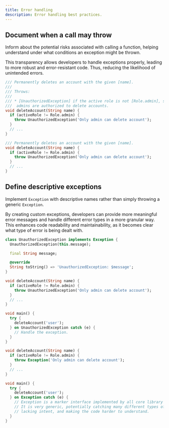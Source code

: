 ```yaml
---
title: Error handling
description: Error handling best practices.
---
```


## Document when a call may throw

Inform about the potential risks associated with calling a function, helping understand under what conditions an exception might be thrown.

This transparency allows developers to handle exceptions properly, leading to more robust and error-resistant code. Thus, reducing the likelihood of unintended errors.

<Tabs>
  <TabItem label="Good ✅">

```dart
/// Permanently deletes an account with the given [name].
///
/// Throws:
///
/// * [UnauthorizedException] if the active role is not [Role.admin], since only
///  admins are authorized to delete accounts.
void deleteAccount(String name) {
  if (activeRole != Role.admin) {
    throw UnauthorizedException('Only admin can delete account');
  }
  // ...
}
```

  </TabItem>
  <TabItem label="Bad ❗️">

```dart
/// Permanently deletes an account with the given [name].
void deleteAccount(String name) {
  if (activeRole != Role.admin) {
    throw UnauthorizedException('Only admin can delete account');
  }
  // ...
}
```

  </TabItem>
</Tabs>

## Define descriptive exceptions

Implement `Exception` with descriptive names rather than simply throwing a generic `Exception`.

By creating custom exceptions, developers can provide more meaningful error messages and handle different error types in a more granular way. This enhances code readability and maintainability, as it becomes clear what type of error is being dealt with.

<Tabs>
  <TabItem label="Good ✅">

```dart
class UnauthorizedException implements Exception {
  UnauthorizedException(this.message);

  final String message;

  @override
  String toString() => 'UnauthorizedException: $message';
}

void deleteAccount(String name) {
  if (activeRole != Role.admin) {
    throw UnauthorizedException('Only admin can delete account');
  }
  // ...
}

void main() {
  try {
    deleteAccount('user');
  } on UnauthorizedException catch (e) {
    // Handle the exception.
  }
}

```

  </TabItem>
  <TabItem label="Bad ❗️">

```dart
void deleteAccount(String name) {
  if (activeRole != Role.admin) {
    throw Exception('Only admin can delete account');
  }
  // ...
}

void main() {
  try {
    deleteAccount('user');
  } on Exception catch (e) {
    // Exception is a marker interface implemented by all core library exceptions.
    // It is very generic, potentially catching many different types of exceptions,
    // lacking intent, and making the code harder to understand.
  }
}
```

  </TabItem>
</Tabs>
